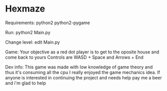 Hexmaze
=======

Requirements: 
python2
python2-pygame

Run:
python2 Main.py

Change level:
edit Main.py

Game:
Your objective as a red dot player is to get to the oposite house and come back to yours
Controls are WASD + Space and Arrows + End

Dev info:
This game was made with low knowledge of game theory and thus it's consuming all the cpu
I really enjoyed the game mechanics idea. If anyone is interested in continuing the project and needs help pay me a beer and i'm glad to help

